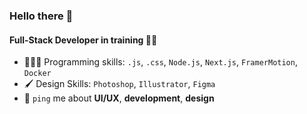 ### Hello there 👋

#### Full-Stack Developer in training 🚀🚀

- 👨🏻‍💻 Programming skills: `.js`, `.css`, `Node.js`, `Next.js`, `FramerMotion`, `Docker`
- 🖌️ Design Skills: `Photoshop`, `Illustrator`, `Figma`
- 💬 `ping` me about **UI/UX**, **development**, **design**
